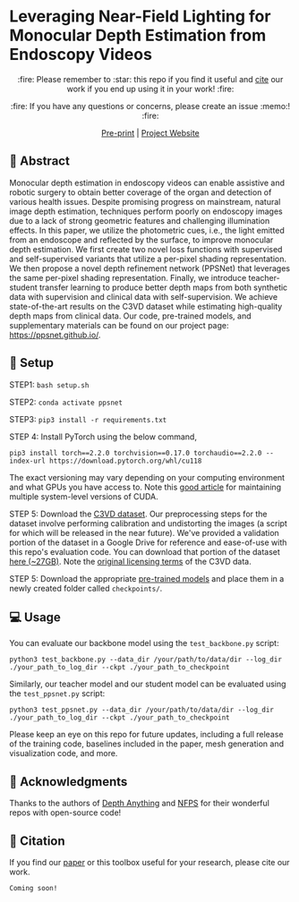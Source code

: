 # Leveraging Near-Field Lighting for Monocular Depth Estimation from Endoscopy Videos

<p align="center">
:fire: Please remember to :star: this repo if you find it useful and <a href="https://github.com/Roni-Lab/PPSNet#scroll-citation">cite</a> our work if you end up using it in your work! :fire:
</p>
<p align="center">
:fire: If you have any questions or concerns, please create an issue :memo:! :fire:
</p>

<p align="center">
<a href="https://arxiv.org/">Pre-print</a> | <a href="https://ppsnet.github.io/">Project Website</a>
</p>

## :book: Abstract

Monocular depth estimation in endoscopy videos can enable assistive and robotic surgery to obtain better coverage of the organ and detection of various health issues. Despite promising progress on mainstream, natural image depth estimation, techniques perform poorly on endoscopy images due to a lack of strong geometric features and challenging illumination effects. In this paper, we utilize the photometric cues, i.e., the light emitted from an endoscope and reflected by the surface, to improve monocular depth estimation. We first create two novel loss functions with supervised and self-supervised variants that utilize a per-pixel shading representation. We then propose a novel depth refinement network (PPSNet) that leverages the same per-pixel shading representation. Finally, we introduce teacher-student transfer learning to produce better depth maps from both synthetic data with supervision and clinical data with self-supervision. We achieve state-of-the-art results on the C3VD dataset while estimating high-quality depth maps from clinical data. Our code, pre-trained models, and supplementary materials can be found on our project page: https://ppsnet.github.io/.

## :wrench: Setup

STEP1: `bash setup.sh` 

STEP2: `conda activate ppsnet` 

STEP3: `pip3 install -r requirements.txt`

STEP 4: Install PyTorch using the below command,

```
pip3 install torch==2.2.0 torchvision==0.17.0 torchaudio==2.2.0 --index-url https://download.pytorch.org/whl/cu118
```
The exact versioning may vary depending on your computing environment and what GPUs you have access to. Note this [good article](https://webcache.googleusercontent.com/search?q=cache:https://towardsdatascience.com/managing-multiple-cuda-versions-on-a-single-machine-a-comprehensive-guide-97db1b22acdc&sca_esv=86c40678baae855f&sca_upv=1&strip=1&vwsrc=0) for maintaining multiple system-level versions of CUDA.

STEP 5: Download the [C3VD dataset](https://durrlab.github.io/C3VD/). Our preprocessing steps for the dataset involve performing calibration and undistorting the images (a script for which will be released in the near future). We've provided a validation portion of the dataset in a Google Drive for reference and ease-of-use with this repo's evaluation code. You can download that portion of the dataset [here (~27GB)](https://drive.google.com/drive/folders/1QfacGUjaD1-ByC1XvukUzu84HGdwKXhF?usp=sharing). Note the [original licensing terms](https://creativecommons.org/licenses/by-nc-sa/4.0/?ref=chooser-v1) of the C3VD data. 

STEP 5: Download the appropriate [pre-trained models](https://drive.google.com/drive/folders/17778hK9_Zk9lSrDr5EPQnmLEUwLnpblB?usp=sharing) and place them in a newly created folder called `checkpoints/`.

## :computer: Usage

You can evaluate our backbone model using the `test_backbone.py` script:
```
python3 test_backbone.py --data_dir /your/path/to/data/dir --log_dir ./your_path_to_log_dir --ckpt ./your_path_to_checkpoint
```
Similarly, our teacher model and our student model can be evaluated using the `test_ppsnet.py` script:
```
python3 test_ppsnet.py --data_dir /your/path/to/data/dir --log_dir ./your_path_to_log_dir --ckpt ./your_path_to_checkpoint
```

Please keep an eye on this repo for future updates, including a full release of the training code, baselines included in the paper, mesh generation and visualization code, and more.

## :scroll: Acknowledgments
Thanks to the authors of [Depth Anything](https://github.com/LiheYoung/Depth-Anything) and [NFPS](https://github.com/dlichy/FastNFPSCode) for their wonderful repos with open-source code!

## :scroll: Citation
If you find our [paper](https://arxiv.org/) or this toolbox useful for your research, please cite our work.

```
Coming soon!
```
